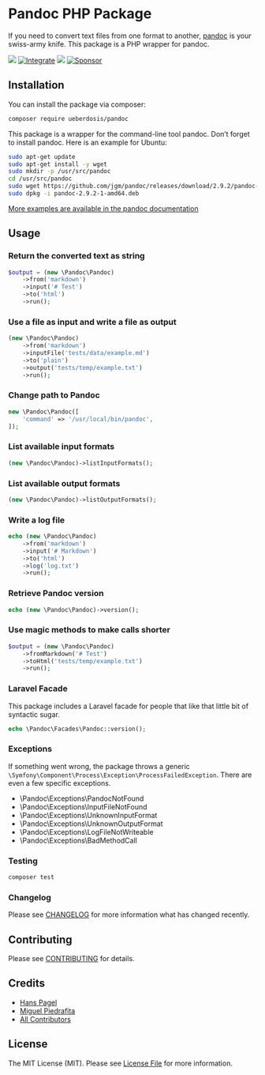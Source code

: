 # Pandoc PHP Package

If you need to convert text files from one format to another, [pandoc](https://pandoc.org/) is your swiss-army knife. This package is a PHP wrapper for pandoc.

[![](https://img.shields.io/packagist/v/ueberdosis/pandoc.svg)](https://packagist.org/packages/ueberdosis/pandoc)
[![Integrate](https://github.com/ueberdosis/pandoc/workflows/run-tests/badge.svg?branch=main)](https://github.com/ueberdosis/pandoc/actions)
[![](https://img.shields.io/packagist/dt/ueberdosis/pandoc.svg)](https://packagist.org/packages/ueberdosis/pandoc)
[![Sponsor](https://img.shields.io/static/v1?label=Sponsor&message=%E2%9D%A4&logo=GitHub)](https://github.com/sponsors/ueberdosis)

## Installation

You can install the package via composer:

```bash
composer require ueberdosis/pandoc
```

This package is a wrapper for the command-line tool pandoc. Don’t forget to install pandoc. Here is an example for Ubuntu:

```bash
sudo apt-get update
sudo apt-get install -y wget
sudo mkdir -p /usr/src/pandoc
cd /usr/src/pandoc
sudo wget https://github.com/jgm/pandoc/releases/download/2.9.2/pandoc-2.9.2-1-amd64.deb
sudo dpkg -i pandoc-2.9.2-1-amd64.deb
```

[More examples are available in the pandoc documentation](https://pandoc.org/installing.html)

## Usage

### Return the converted text as string

``` php
$output = (new \Pandoc\Pandoc)
    ->from('markdown')
    ->input('# Test')
    ->to('html')
    ->run();
```

### Use a file as input and write a file as output

``` php
(new \Pandoc\Pandoc)
    ->from('markdown')
    ->inputFile('tests/data/example.md')
    ->to('plain')
    ->output('tests/temp/example.txt')
    ->run();
```

### Change path to Pandoc

``` php
new \Pandoc\Pandoc([
    'command' => '/usr/local/bin/pandoc',
]);
```

### List available input formats

``` php
(new \Pandoc\Pandoc)->listInputFormats();
```

### List available output formats

``` php
(new \Pandoc\Pandoc)->listOutputFormats();
```

### Write a log file

``` php
echo (new \Pandoc\Pandoc)
    ->from('markdown')
    ->input('# Markdown')
    ->to('html')
    ->log('log.txt')
    ->run();
```

### Retrieve Pandoc version

``` php
echo (new \Pandoc\Pandoc)->version();
```

### Use magic methods to make calls shorter

``` php
$output = (new \Pandoc\Pandoc)
    ->fromMarkdown('# Test')
    ->toHtml('tests/temp/example.txt')
    ->run();
```

### Laravel Facade

This package includes a Laravel facade for people that like that little bit of syntactic sugar.

```php
echo \Pandoc\Facades\Pandoc::version();
```

### Exceptions

If something went wrong, the package throws a generic `\Symfony\Component\Process\Exception\ProcessFailedException`. There are even a few specific exceptions.

* \Pandoc\Exceptions\PandocNotFound
* \Pandoc\Exceptions\InputFileNotFound
* \Pandoc\Exceptions\UnknownInputFormat
* \Pandoc\Exceptions\UnknownOutputFormat
* \Pandoc\Exceptions\LogFileNotWriteable
* \Pandoc\Exceptions\BadMethodCall

### Testing

``` bash
composer test
```

### Changelog

Please see [CHANGELOG](CHANGELOG.md) for more information what has changed recently.

## Contributing

Please see [CONTRIBUTING](CONTRIBUTING.md) for details.

## Credits

- [Hans Pagel](https://github.com/hanspagel)
- [Miguel Piedrafita](https://github.com/m1guelpf)
- [All Contributors](../../contributors)

## License

The MIT License (MIT). Please see [License File](LICENSE.md) for more information.
